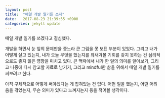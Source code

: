 ```yaml
---
layout: post
title:  "매일 개발 일기를 쓰자"
date:   2017-08-23 21:39:55 +0900
categories: jekyll update
---
```

매일 개발 일기를 쓰겠다고 결심했다.

개발을 하면서 눈 앞의 문제만을 좇느라 큰 그림을 못 보던 부분이 있었다. 그리고 내가 어떻게 살고 있는지, 내가 오늘 무엇을 했는지를 되새겨볼 기회를 갖지 못하는 건 심리적으로도 좋지 않은 영향을 미치고 있다. 큰 맥락에서 내가 한 일의 의미를 알아보기, 그리고 나중에 다시 참고할 자료로 남기기, 그리고 mindful한 삶을 위해서 매일 개발 일기를 써보려고 한다.

아직 구체적으로 어떻게 써야겠다는 게 잡혀있는 건 없다. 어떤 일을 했는지, 어떤 어려움을 겪었는지, 무슨 의미가 있다고 느껴지는지 등을 적어볼 생각이다.
